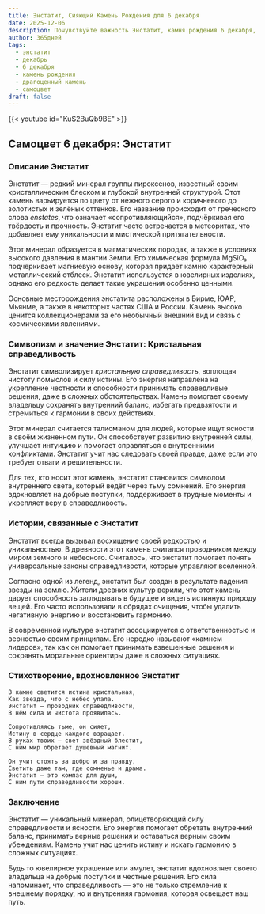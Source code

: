 ```yaml
---
title: Энстатит, Сияющий Камень Рождения для 6 декабря
date: 2025-12-06
description: Почувствуйте важность Энстатит, камня рождения 6 декабря, который символизирует Кристальная справедливость. Пусть его красота и значение осветят ваш день.
author: 365дней
tags:
  - энстатит
  - декабрь
  - 6 декабря
  - камень рождения
  - драгоценный камень
  - самоцвет
draft: false
---
```


{{< youtube id="KuS2BuQb9BE" >}}

## Самоцвет 6 декабря: Энстатит

### Описание Энстатит

Энстатит — редкий минерал группы пироксенов, известный своим кристаллическим блеском и глубокой внутренней структурой. Этот камень варьируется по цвету от нежного серого и коричневого до золотистых и зелёных оттенков. Его название происходит от греческого слова _enstates_, что означает «сопротивляющийся», подчёркивая его твёрдость и прочность. Энстатит часто встречается в метеоритах, что добавляет ему уникальности и мистической притягательности.

Этот минерал образуется в магматических породах, а также в условиях высокого давления в мантии Земли. Его химическая формула MgSiO₃ подчёркивает магниевую основу, которая придаёт камню характерный металлический отблеск. Энстатит используется в ювелирных изделиях, однако его редкость делает такие украшения особенно ценными.

Основные месторождения энстатита расположены в Бирме, ЮАР, Мьянме, а также в некоторых частях США и России. Камень высоко ценится коллекционерами за его необычный внешний вид и связь с космическими явлениями.

### Символизм и значение Энстатит: Кристальная справедливость

Энстатит символизирует _кристальную справедливость_, воплощая чистоту помыслов и силу истины. Его энергия направлена на укрепление честности и способности принимать справедливые решения, даже в сложных обстоятельствах. Камень помогает своему владельцу сохранять внутренний баланс, избегать предвзятости и стремиться к гармонии в своих действиях.

Этот минерал считается талисманом для людей, которые ищут ясности в своём жизненном пути. Он способствует развитию внутренней силы, улучшает интуицию и помогает справляться с внутренними конфликтами. Энстатит учит нас следовать своей правде, даже если это требует отваги и решительности.

Для тех, кто носит этот камень, энстатит становится символом внутреннего света, который ведёт через тьму сомнений. Его энергия вдохновляет на добрые поступки, поддерживает в трудные моменты и укрепляет веру в справедливость.

### Истории, связанные с Энстатит

Энстатит всегда вызывал восхищение своей редкостью и уникальностью. В древности этот камень считался проводником между миром земного и небесного. Считалось, что энстатит помогает понять универсальные законы справедливости, которые управляют вселенной.

Согласно одной из легенд, энстатит был создан в результате падения звезды на землю. Жители древних культур верили, что этот камень дарует способность заглядывать в будущее и видеть истинную природу вещей. Его часто использовали в обрядах очищения, чтобы удалить негативную энергию и восстановить гармонию.

В современной культуре энстатит ассоциируется с ответственностью и верностью своим принципам. Его нередко называют «камнем лидеров», так как он помогает принимать взвешенные решения и сохранять моральные ориентиры даже в сложных ситуациях.

### Стихотворение, вдохновленное Энстатит

```
В камне светится истина кристальная,  
Как звезда, что с небес упала.  
Энстатит — проводник справедливости,  
В нём сила и чистота проявилась.

Сопротивляясь тьме, он сияет,  
Истину в сердце каждого взращает.  
В руках твоих — свет звёздный блестит,  
С ним мир обретает душевный магнит.

Он учит стоять за добро и за правду,  
Светить даже там, где сомненье и драма.  
Энстатит — это компас для души,  
С ним пути справедливости хороши.
```

### Заключение

Энстатит — уникальный минерал, олицетворяющий силу справедливости и ясности. Его энергия помогает обретать внутренний баланс, принимать верные решения и оставаться верным своим убеждениям. Камень учит нас ценить истину и искать гармонию в сложных ситуациях.

Будь то ювелирное украшение или амулет, энстатит вдохновляет своего владельца на добрые поступки и честные решения. Его сила напоминает, что справедливость — это не только стремление к внешнему порядку, но и внутренняя гармония, которая освещает наш путь.